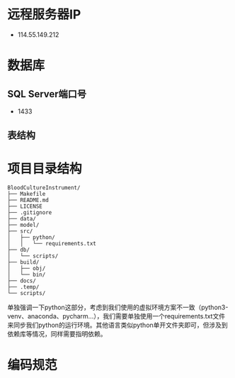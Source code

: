 # 远程服务器IP
- 114.55.149.212

# 数据库
## SQL Server端口号
- 1433
## 表结构


# 项目目录结构
```
BloodCultureInstrument/
├── Makefile                   
├── README.md
├── LICENSE
├── .gitignore
├── data/
├── model/
├── src/
│   ├── python/
│   │   └── requirements.txt
├── db/
│   └── scripts/
├── build/
│	├── obj/
│	└── bin/
├── docs/
├── .temp/
└── scripts/
```
单独强调一下python这部分，考虑到我们使用的虚拟环境方案不一致（python3-venv、anaconda、pycharm...），我们需要单独使用一个requirements.txt文件来同步我们python的运行环境。其他语言类似python单开文件夹即可，但涉及到依赖库等情况，同样需要指明依赖。
# 编码规范

